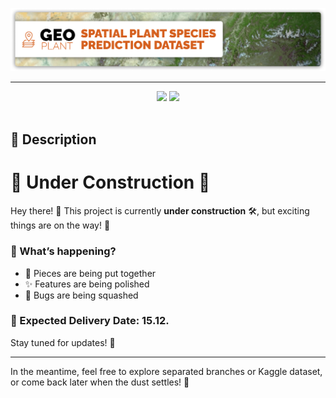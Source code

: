 ![Banner](assets/imgs/banner-geo-plant.png)

<div align="center">
<hr>
<a href="https://huggingface.co/collections/BVRA/geoplant-673da70e19bd21268a0f39a2"><img src="https://img.shields.io/badge/%F0%9F%A4%97%20Hugging%20Face-Models-blue" /></a>
<a href="https://www.kaggle.com/datasets/picekl/geoplant"><img src="https://img.shields.io/badge/Kaggle-Dataset-blue?logo=kaggle" /></a>
<br><br>
</div>


## 📝 Description

# 🚧 Under Construction 🚀

Hey there! 👋 This project is currently **under construction** 🛠️, but exciting things are on the way! 🎉

### 📝 What’s happening?
- 🧩 Pieces are being put together
- ✨ Features are being polished
- 🐛 Bugs are being squashed

### 📅 Expected Delivery Date: **15.12.**

Stay tuned for updates! 🔔

---

In the meantime, feel free to explore separated branches or Kaggle dataset, or come back later when the dust settles! 🧹



